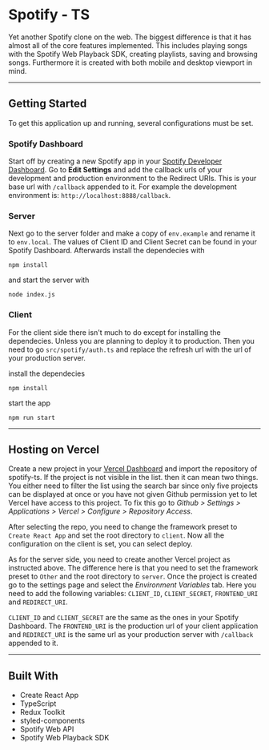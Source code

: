 # Spotify - TS

Yet another Spotify clone on the web. The biggest difference is that
it has almost all of the core features implemented. This includes
playing songs with the Spotify Web Playback SDK, creating playlists,
saving and browsing songs. Furthermore it is created with both mobile and
desktop viewport in mind.

---

## Getting Started

To get this application up and running, several configurations must be set.

### Spotify Dashboard

Start off by creating a new Spotify app in your [Spotify Developer Dashboard](https://developer.spotify.com/dashboard/login).
Go to **Edit Settings** and add the callback urls of your development and
production environment to the Redirect URIs. This is your base url with
`/callback` appended to it. For example the development environment is: `http://localhost:8888/callback`.

### Server

Next go to the server folder and make a copy of `env.example` and rename it to `env.local`. The values of Client ID and Client Secret can be found in your Spotify Dashboard. Afterwards install the dependecies with

```
npm install
```

and start the server with

```
node index.js
```

### Client

For the client side there isn't much to do except for installing the dependecies. Unless you are planning to deploy it to production. Then you need to go `src/spotify/auth.ts` and replace the refresh url with the url of your production server.

install the dependecies

```
npm install
```

start the app

```
npm run start
```

---

## Hosting on Vercel

Create a new project in your [Vercel Dashboard](https://vercel.com/dashboard) and import the repository of spotify-ts. If the project is not visible in the list. then it can mean two things. You either need to filter the list using the search bar since only five projects can be displayed at once or you have not given Github permission yet to let Vercel have access to this project. To fix this go to _Github > Settings > Applications > Vercel > Configure > Repository Access_.

After selecting the repo, you need to change the framework preset to `Create React App` and set the root directory to `client`. Now all the configuration on the client is set, you can select deploy.

As for the server side, you need to create another Vercel project as instructed above. The difference here is that you need to set the framework preset to `Other` and the root directory to `server`. Once the project is created go to the settings page and select the _Environment Variables_ tab. Here you need to add the following variables: `CLIENT_ID`, `CLIENT_SECRET`, `FRONTEND_URI` and `REDIRECT_URI`.

`CLIENT_ID` and `CLIENT_SECRET` are the same as the ones in your Spotify Dashboard. The `FRONTEND_URI` is the production url of your client application and `REDIRECT_URI` is the same url as your production server with `/callback` appended to it.

---

## Built With

- Create React App
- TypeScript
- Redux Toolkit
- styled-components
- Spotify Web API
- Spotify Web Playback SDK
